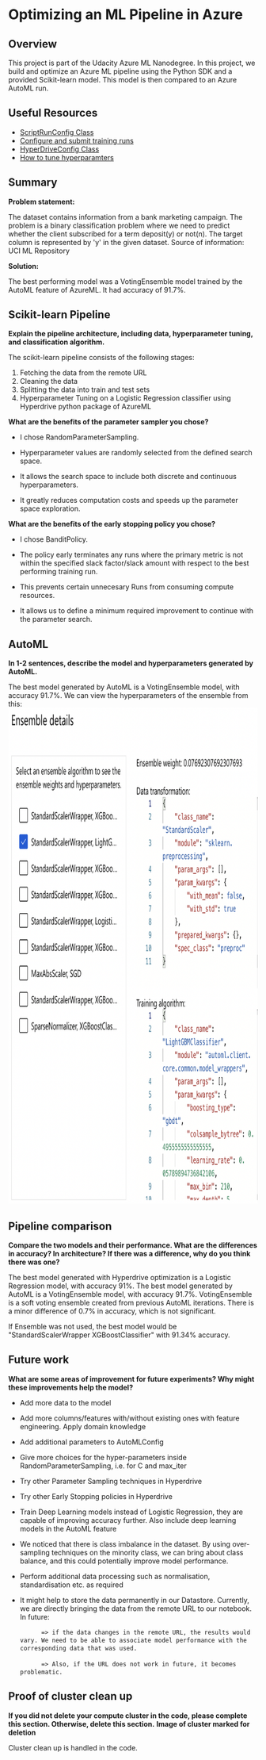 # Optimizing an ML Pipeline in Azure

## Overview
This project is part of the Udacity Azure ML Nanodegree.
In this project, we build and optimize an Azure ML pipeline using the Python SDK and a provided Scikit-learn model.
This model is then compared to an Azure AutoML run.

## Useful Resources
- [ScriptRunConfig Class](https://docs.microsoft.com/en-us/python/api/azureml-core/azureml.core.scriptrunconfig?view=azure-ml-py)
- [Configure and submit training runs](https://docs.microsoft.com/en-us/azure/machine-learning/how-to-set-up-training-targets)
- [HyperDriveConfig Class](https://docs.microsoft.com/en-us/python/api/azureml-train-core/azureml.train.hyperdrive.hyperdriveconfig?view=azure-ml-py)
- [How to tune hyperparamters](https://docs.microsoft.com/en-us/azure/machine-learning/how-to-tune-hyperparameters)


## Summary
**Problem statement:**

The dataset contains information from a bank marketing campaign. The problem is a binary classification problem where we need to predict whether the client subscribed for a term deposit(y) or not(n). The target column is represented by 'y' in the given dataset.  Source of information: UCI ML Repository

**Solution:**

The best performing model was a VotingEnsemble model trained by the AutoML feature of AzureML. It had accuracy of 91.7%.

## Scikit-learn Pipeline
**Explain the pipeline architecture, including data, hyperparameter tuning, and classification algorithm.**

The scikit-learn pipeline consists of the following stages:
1. Fetching the data from the remote URL
2. Cleaning the data
3. Splitting the data into train and test sets
4. Hyperparameter Tuning on a Logistic Regression classifier using Hyperdrive python package of AzureML

**What are the benefits of the parameter sampler you chose?**

- I chose RandomParameterSampling. 

- Hyperparameter values are randomly selected from the defined search space. 

- It allows the search space to include both discrete and continuous hyperparameters. 

- It greatly reduces computation costs and speeds up the parameter space exploration.


**What are the benefits of the early stopping policy you chose?**

- I chose BanditPolicy. 

- The policy early terminates any runs where the primary metric is not within the specified slack factor/slack amount with respect to the best performing training run. 

- This prevents certain unnecesary Runs from consuming compute resources. 

- It allows us to define a minimum required improvement to continue with the parameter search.

## AutoML
**In 1-2 sentences, describe the model and hyperparameters generated by AutoML.**

The best model generated by AutoML is a VotingEnsemble model, with accuracy 91.7%.
We can view the hyperparameters of the ensemble from this:
<img src="images/ensemble.png" width="1000" height="1000" >

## Pipeline comparison
**Compare the two models and their performance. What are the differences in accuracy? In architecture? If there was a difference, why do you think there was one?**

The best model generated with Hyperdrive optimization is a Logistic Regression model, with accuracy 91%.
The best model generated by AutoML is a VotingEnsemble model, with accuracy 91.7%.
VotingEnsemble is a soft voting ensemble created from previous AutoML iterations.
There is a minor difference of 0.7% in accuracy, which is not significant.

If Ensemble was not used, the best model would be "StandardScalerWrapper XGBoostClassifier" with 91.34% accuracy. 



## Future work
**What are some areas of improvement for future experiments? Why might these improvements help the model?**

- Add more data to the model
- Add more columns/features with/without existing ones with feature engineering. Apply domain knowledge
- Add additional parameters to AutoMLConfig
- Give more choices for the hyper-parameters inside RandomParameterSampling, i.e. for C and max_iter
- Try other Parameter Sampling techniques in Hyperdrive
- Try other Early Stopping policies in Hyperdrive
- Train Deep Learning models instead of Logistic Regression, they are capable of improving accuracy further. Also include deep learning models in the AutoML feature
- We noticed that there is class imbalance in the dataset. By using over-sampling techniques on the minority class, we can bring about class balance, and this could potentially improve model performance. 
- Perform additional data processing such as normalisation, standardisation etc. as required
- It might help to store the data permanently in our Datastore. Currently, we are directly bringing the data from the remote URL to our notebook. In future:

            => if the data changes in the remote URL, the results would vary. We need to be able to associate model performance with the corresponding data that was used. 

            => Also, if the URL does not work in future, it becomes problematic. 


## Proof of cluster clean up
**If you did not delete your compute cluster in the code, please complete this section. Otherwise, delete this section.**
**Image of cluster marked for deletion**

Cluster clean up is handled in the code. 
